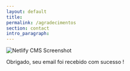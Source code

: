 ```yaml
---
layout: default
title:  
permalink: /agradecimentos
section: contact
intro_paragraph: 
---
```


![Netlify CMS Screenshot](/assets/images/send1.png)


<p> Obrigado, seu email foi recebido com sucesso ! </p>


